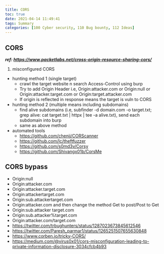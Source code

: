 ```yaml
---
title: CORS
toc: true
date: 2021-04-14 11:49:41
tags: Summary
categories: [100 Cyber security, 110 Bug bounty, 112 Ideas]
---
```


## CORS
***ref: https://www.packetlabs.net/cross-origin-resource-sharing-cors/***
1. misconfigured CORS
  * hunting method 1 (single target)
    * crawl the target website n search Access-Control using burp
    * Try to add Origin Header i.e, Origin:attacker.com or Origin:null or Origin:attacker.target.com or Origin:target.attacker.com
    * If origin is reflected in response means the target is vuln to CORS
  * hunting method 2 (multiple means including subdomains)
    * find alive subdomains (i.e, subfinder -d domain.com -o target.txt; grep alive: cat target.txt | httpx | tee -a alive.txt), send each subdomain into burp
    * same as above method
  * automated tools
    * https://github.com/chenjj/CORScanner
    * https://github.com/lc/theftfuzzer
    * https://github.com/s0md3v/Corsy
    * https://github.com/Shivangx01b/CorsMe

## CORS bypass
* Origin:null
* Origin:attacker.com
* Origin:attacker.target.com
* Origin:attackertarget.com
* Origin:sub.attackertarget.com
* Origin:attacker.com and then change the method Get to post/Post to Get
* Origin:sub.attacker target.com
* Origin:sub.attacker%target.com
* Origin:attacker.com/target.com
* https://twitter.com/trbughunters/status/1287023673845612546
* https://twitter.com/Paresh_parmar1/status/1265251507655630848
* https://www.corben.io/tricky-CORS/
* https://medium.com/@virus0x01/cors-misconfiguration-leading-to-private-information-disclosure-3034cfcb4b93
